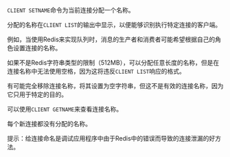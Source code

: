 `CLIENT SETNAME`命令为当前连接分配一个名称。

分配的名称在`CLIENT LIST`的输出中显示，以便能够识别执行特定连接的客户端。

例如，当使用Redis来实现队列时，消息的生产者和消费者可能希望根据自己的角色设置连接的名称。

如果不是Redis字符串类型的限制（512MB），可以分配任意长度的名称，但是在连接名称中无法使用空格，因为这将违反`CLIENT LIST`响应的格式。

有可能完全移除连接名称，将其设置为空字符串，但这不是有效的连接名称，因为它只用于特定的目的。

可以使用`CLIENT GETNAME`来查看连接名称。

每个新连接都没有分配的名称。

提示：给连接命名是调试应用程序中由于Redis中的错误而导致的连接泄漏的好方法。
